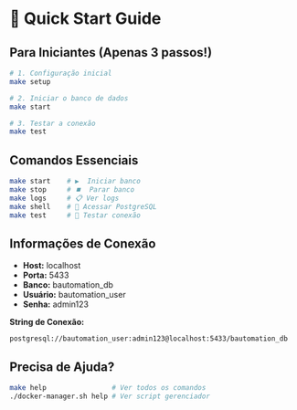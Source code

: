 # 🚀 Quick Start Guide

## Para Iniciantes (Apenas 3 passos!)

```bash
# 1. Configuração inicial
make setup

# 2. Iniciar o banco de dados
make start

# 3. Testar a conexão
make test
```

## Comandos Essenciais

```bash
make start    # ▶️  Iniciar banco
make stop     # ⏹️  Parar banco  
make logs     # 📋 Ver logs
make shell    # 🐘 Acessar PostgreSQL
make test     # 🧪 Testar conexão
```

## Informações de Conexão

- **Host:** localhost
- **Porta:** 5433
- **Banco:** bautomation_db
- **Usuário:** bautomation_user
- **Senha:** admin123

**String de Conexão:**
```
postgresql://bautomation_user:admin123@localhost:5433/bautomation_db
```

## Precisa de Ajuda?

```bash
make help                # Ver todos os comandos
./docker-manager.sh help # Ver script gerenciador
```
